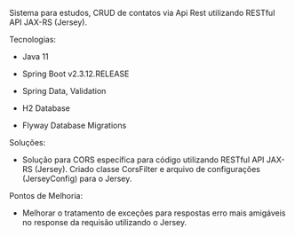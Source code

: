 Sistema para estudos, CRUD de contatos via Api Rest utilizando RESTful API JAX-RS (Jersey).

Tecnologias:

- Java 11

- Spring Boot v2.3.12.RELEASE

- Spring Data, Validation

- H2 Database

- Flyway Database Migrations

Soluções:

- Solução para CORS específica para código utilizando RESTful API JAX-RS (Jersey). Criado classe CorsFilter e arquivo de configurações (JerseyConfig) para o Jersey.


Pontos de Melhoria:
- Melhorar o tratamento de exceções para respostas erro mais amigáveis no response da requisão utilizando o Jersey.
